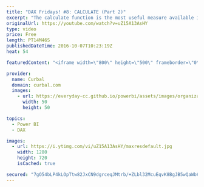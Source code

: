 ```yaml
---
title: "DAX Fridays! #8: CALCULATE (Part 2)"
excerpt: "The calculate function is the most useful measure available in DAX. Let's go through how it works in this part 2!  Calculate Part 1: https://www.youtube.com/watch?v=-oDpOfhgmzA Download Power BI file:https://curbal.com/blog/glossary/calculate-dax  PREVIOUS VIDEO: https://www.youtube.com/watch?v=q4jePhzKtbU"
originalUrl: https://youtube.com/watch?v=uZ15A13AsHY
type: video
price: Free
length: PT14M46S
publishedDateTime: 2016-10-07T10:23:19Z
heat: 54

featuredContent: "<iframe width=\"800\" height=\"500\" frameborder=\"0\" src=\"https://www.youtube.com/embed/uZ15A13AsHY\" allow=\"accelerometer; autoplay; encrypted-media; gyroscope; picture-in-picture\" allowfullscreen></iframe>"

provider:
  name: Curbal
  domain: curbal.com
  images:
    - url: https://everyday-cc.github.io/powerbi/assets/images/organizations/curbal.com-50x50.jpg
      width: 50
      height: 50

topics:
  - Power BI
  - DAX

images:
  - url: https://i.ytimg.com/vi/uZ15A13AsHY/maxresdefault.jpg
    width: 1280
    height: 720
    isCached: true

secured: "7gO54bLP4kLOpTtw82JxCN9dgrceqJMtrb/+ZLbl32McuEqvK8BgJB5wQaWb6l5BAFuwmpfxM68RsiYWxilb1kdQqMFpEcWfaYvQ1COqCha3SSNL1lAYr+wGPRENtKq5K0wHpSpMVKT4oc7h8RIWQjPTvrIQol61jFoqq2Al1ZmhY139YB+ZieaqdlkB2gP3AT7gVewOOBUAOfbSINlLTYOuGiaNIV/akURCCGZ3PEVyeKSFubrZrbLV5ki1rl6hUkiHYA2RjQ+0JvQLIqnSQFygIBBU1ivMzjise+spZQZQyM0mla+Krhx32J0LROIsNxxJzAu7AR4Tk4Rq0Ne1RrF+v8hAbzMqaKUEV0cIZQ93B1bXgxxdU44/5U8sG8krlnb+YCAuNOXHeSealqHtDsAmSoa2lQvZBXLuaLb4dcQ=;0MEadJKYjBvA+yk/qrOawQ=="
---
```


